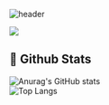 <!--Header-->
![header](https://capsule-render.vercel.app/api?type=rect&height=200&color=gradient&customColorList=3&text=BongPal's%20World&reversal=false&textBg=false&animation=fadeIn&desc=😶&fontAlign=50&section=header&descAlignY=51&descAlign=26)

<img src="https://img.shields.io/badge/python-%233776AB.svg?&style=for-the-badge&logo=python&logoColor=white" />

<!--Body-->
## 🤔 Github Stats
![Anurag's GitHub stats](https://github-readme-stats.vercel.app/api?username=MaBongPal&hide=contribs,prs&show_icons=true&theme=white)
<br>
![Top Langs](https://github-readme-stats.vercel.app/api/top-langs/?username=MaBongPal)
